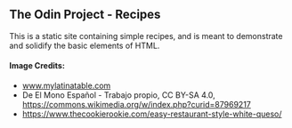 ## The Odin Project - Recipes

This is a static site containing simple recipes, and is meant to demonstrate and solidify the basic elements of HTML.

#### Image Credits:

- www.mylatinatable.com
- De El Mono Español - Trabajo propio, CC BY-SA 4.0, https://commons.wikimedia.org/w/index.php?curid=87969217
- https://www.thecookierookie.com/easy-restaurant-style-white-queso/
